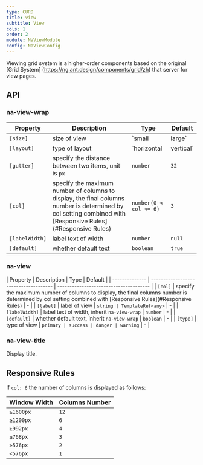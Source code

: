 ```yaml
---
type: CURD
title: view
subtitle: View
cols: 1
order: 2
module: NaViewModule
config: NaViewConfig
---
```


Viewing grid system is a higher-order components based on the original [Grid System] (https://ng.ant.design/components/grid/zh) that server for view pages.

## API

### na-view-wrap

| Property           | Description                 | Type                    | Default       |
| -------------- | -------------------- | ----------------------- | ------------ |
| `[size]`       | size of view         | `small | large`         | `large`      |
| `[layout]`     | type of layout       | `horizontal | vertical` | `horizontal` |
| `[gutter]`     | specify the distance between two items, unit is `px`  | `number`                | `32`         |
| `[col]`        | specify the maximum number of columns to display, the final columns number is determined by col setting combined with [Responsive Rules](#Responsive Rules)   | `number(0 < col <= 6)`                | `3`          |
| `[labelWidth]` | label text of width  | `number`                | `null`       |
| `[default]`    | whether default text | `boolean`               | `true`       |

### na-view

| Property       | Description                           | Type             | Default |
| -------------- | ------------------------------------- | -------------------------------------- |
| `[col]`        | specify the maximum number of columns to display, the final columns number is determined by col setting combined with [Responsive Rules](#Responsive Rules) | - |
| `[label]`      | label of view                                  | `string | TemplateRef<any>`            | - |
| `[labelWidth]` | label text of width, inherit `na-view-wrap`     | `number`                               | - |
| `[default]`    | whether default text, inherit `na-view-wrap` | `boolean`                              | - |
| `[type]`       | type of view                  | `primary | success | danger | warning` | - |

### na-view-title

Display title.

## Responsive Rules

If `col: 6` the number of columns is displayed as follows:

| Window Width  | Columns Number |
| --------- | -------- |
| `≥1600px` | `12`     |
| `≥1200px` | `6`      |
| `≥992px`  | `4`      |
| `≥768px`  | `3`      |
| `≥576px`  | `2`      |
| `<576px`  | `1`      |
